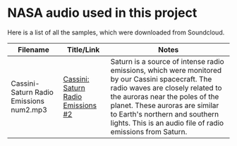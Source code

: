 # NASA audio used in this project

Here is a list of all the samples, which were downloaded from Soundcloud.

Filename | Title/Link | Notes 
------------ |------------ |------------ 
Cassini-Saturn Radio Emissions num2.mp3 | [Cassini: Saturn Radio Emissions #2](https://soundcloud.com/nasa/cassini-saturn-radio-emissions-2) | Saturn is a source of intense radio emissions, which were monitored by our Cassini spacecraft. The radio waves are closely related to the auroras near the poles of the planet. These auroras are similar to Earth's northern and southern lights. This is an audio file of radio emissions from Saturn.
